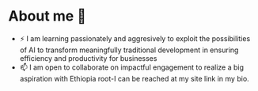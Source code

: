 # About me 👋



- ⚡ I am learning passionately and aggresively to exploit the possibilities of AI to transform meaningfully traditional development in ensuring efficiency and productivity for businesses
- 📫 I am open to collaborate on impactful engagement to realize a big aspiration with Ethiopia root-I can be reached at my site link in my bio.



 



